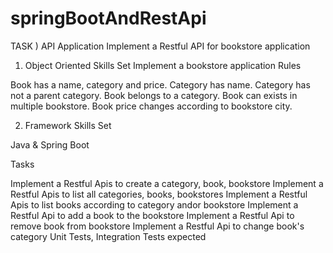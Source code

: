 # springBootAndRestApi

TASK ) API Application
Implement a Restful API for bookstore application
 
1) Object Oriented Skills Set
Implement a bookstore application
Rules
 
Book has a name, category and price.
Category has name.
Category has not a parent category.
Book belongs to a category.
Book can exists in multiple bookstore.
Book price changes according to bookstore city.
 
 
2) Framework Skills Set
 
Java & Spring Boot
 
Tasks
 
Implement a Restful Apis to create a category, book, bookstore
Implement a Restful Apis to list all categories, books, bookstores
Implement a Restful Apis to list books according to category andor bookstore
Implement a Restful Api to add a book to the bookstore
Implement a Restful Api to remove book from bookstore
Implement a Restful Api to change book's category
Unit Tests, Integration Tests expected
 
